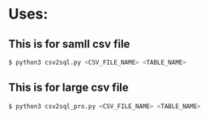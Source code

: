 # Uses: 
## This is for samll csv file
```bash
$ python3 csv2sql.py <CSV_FILE_NAME> <TABLE_NAME>
```
## This is for large csv file
```bash
$ python3 csv2sql_pro.py <CSV_FILE_NAME> <TABLE_NAME>
```
